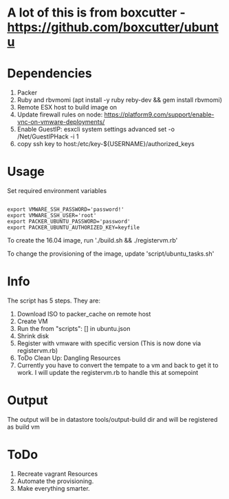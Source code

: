 # A lot of this is from boxcutter - https://github.com/boxcutter/ubuntu

# Dependencies

1. Packer
2. Ruby and rbvmomi (apt install -y ruby reby-dev && gem install rbvmomi)
3. Remote ESX host to build image on
 1. Update firewall rules on node: https://platform9.com/support/enable-vnc-on-vmware-deployments/
 2. Enable GuestIP: esxcli system settings advanced set -o /Net/GuestIPHack -i 1
 3. copy ssh key to host:/etc/key-${USERNAME}/authorized_keys

# Usage

Set required environment variables

```

export VMWARE_SSH_PASSWORD='password!'
export VMWARE_SSH_USER='root'
export PACKER_UBUNTU_PASSWORD='password'
export PACKER_UBUNTU_AUTHORIZED_KEY=keyfile
```

To create the 16.04 image, run './build.sh && ./registervm.rb'

To change the provisioning of the image, update 'script/ubuntu_tasks.sh'

# Info

The script has 5 steps. They are:
1. Download ISO to packer_cache on remote host
2. Create VM
3. Run the from "scripts": [] in ubuntu.json
4. Shrink disk
5. Register with vmware with specific version (This is now done via registervm.rb)
6. ToDo Clean Up: Dangling Resources
7. Currently you have to convert the tempate to a vm and back to get it to work. I will update the registervm.rb to handle this at somepoint

# Output
The output will be in datastore tools/output-build dir and will be registered as build vm

# ToDo

1. Recreate vagrant Resources
2. Automate the provisioning.
3. Make everything smarter.
